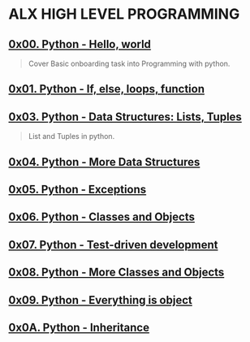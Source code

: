 # ALX HIGH LEVEL PROGRAMMING

## [0x00. Python - Hello, world](./0x00-python-hello_world/README.md)
> Cover Basic onboarding task into Programming with python.

## [0x01. Python - If, else, loops, function](./0x01-python-if_else_loops_functions/README.md)
>

## [0x03. Python - Data Structures: Lists, Tuples](./0x03-python-data_structures/README.md)
> List and Tuples in python.

## [0x04. Python - More Data Structures](./0x04-python-more_data_structures/README.md)
>

## [0x05. Python - Exceptions](./0x05-python-exceptions/README.md)
>

## [0x06. Python - Classes and Objects](./0x06-python-classes/README.md)
>

## [0x07. Python - Test-driven development](./0x07-python-test_driven_development/README.md)
>

## [0x08. Python - More Classes and Objects](./0x08-python-more_classes/README.md)
>

## [0x09. Python - Everything is object](./0x09-python-everything_is_object/README.md)
>

## [0x0A. Python - Inheritance](./0x0A-python-inheritance/README.md)
>
